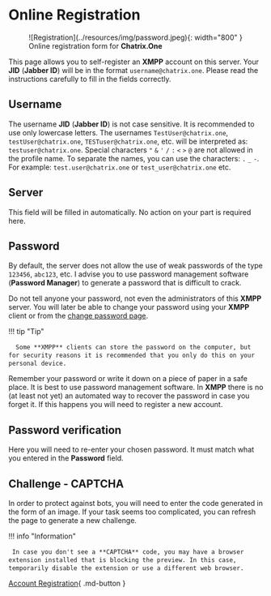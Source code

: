 # Online Registration

<figure markdown>
   ![Registration](../resources/img/password.jpeg){: width="800" }
   <figcaption>Online registration form for <b>Chatrix.One</b></figcaption>
</figure>

This page allows you to self-register an **XMPP** account on this server. Your **JID** (**Jabber ID**) will be in the format `username@chatrix.one`. Please read the instructions carefully to fill in the fields correctly.
<!-- !!! failure "Important"

     At the moment, account registration, through the registration form and applications, is temporarily **suspended**! This is done in order to protect the service from bots and unscrupulous users creating multiple invalid spam profiles, which negatively affects the overall user experience. -->

<!-- <a href="javascript:history.go(-1)">Go Back</a> -->

## Username

The username **JID** (**Jabber ID**) is not case sensitive. It is recommended to use only lowercase letters. The usernames `TestUser@chatrix.one`, `testUser@chatrix.one`, `TESTuser@chatrix.one`, etc. will be interpreted as: `testuser@chatrix.one`. Special characters `"` `&` `'` `/` `:` `<` `>` `@` are not allowed in the profile name. To separate the names, you can use the characters: `.` `_` `-`. For example: `test.user@chatrix.one` or `test_user@chatrix.one` etc.

## Server

This field will be filled in automatically. No action on your part is required here.

## Password

By default, the server does not allow the use of weak passwords of the type `123456`, `abc123`, etc. I advise you to use password management software (**Password Manager**) to generate a password that is difficult to crack.

Do not tell anyone your password, not even the administrators of this **XMPP** server. You will later be able to change your password using your **XMPP** client or from the [change password page](https://chatrix.one:5280/register/change_password/).

!!! tip "Tip"

      Some **XMPP** clients can store the password on the computer, but for security reasons it is recommended that you only do this on your personal device.

  Remember your password or write it down on a piece of paper in a safe place. It is best to use password management software. In **XMPP** there is no (at least not yet) an automated way to recover the password in case you forget it. If this happens you will need to register a new account.

## Password verification

Here you will need to re-enter your chosen password. It must match what you entered in the **Password** field.

## Challenge - **CAPTCHA**

In order to protect against bots, you will need to enter the code generated in the form of an image. If your task seems too complicated, you can refresh the page to generate a new challenge.

!!! info "Information"

     In case you don't see a **CAPTCHA** code, you may have a browser extension installed that is blocking the preview. In this case, temporarily disable the extension or use a different web browser.

<!-- ## Registering a profile

!!! quote ""

    *Username:*

!!! quote ""

    *Password:*

!!! quote ""

    *Re-type Password:* -->

[Account Registration](https://chatrix.one:5280/register/new/){ .md-button }
